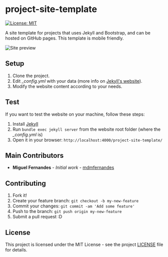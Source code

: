 # project-site-template

 [![License: MIT](https://img.shields.io/badge/License-MIT-yellow.svg)](https://opensource.org/licenses/MIT)

A site template for projects that uses Jekyll and Bootstrap, and can be hosted on GitHub pages. This template is mobile friendly.

![Site preview](_site/assets/img/screenshot.png)

## Setup

1. Clone the project.
2. Edit *_config.yml* with your data (more info on [Jekyll's website](https://jekyllrb.com/docs/configuration/)).
3. Modify the website content according to your needs.

## Test

If you want to test the website on your machine, follow these steps:

1. Install [Jekyll](https://jekyllrb.com/)
2. Run `bundle exec jekyll server` from the website root folder (where the *_config.yml* is)
3. Open it in your browser: `http://localhost:4000/project-site-template/`

## Main Contributors

* **Miguel Fernandes** - *Initial work* - [mdmfernandes](https://github.com/mdmfernandes)

## Contributing

1. Fork it!
2. Create your feature branch: `git checkout -b my-new-feature`
3. Commit your changes: `git commit -am 'Add some feature'`
4. Push to the branch: `git push origin my-new-feature`
5. Submit a pull request :D

## License

This project is licensed under the MIT License - see the project [LICENSE](https://github.com/mdmfernandes/project-site-template/blob/master/LICENSE) file for details.